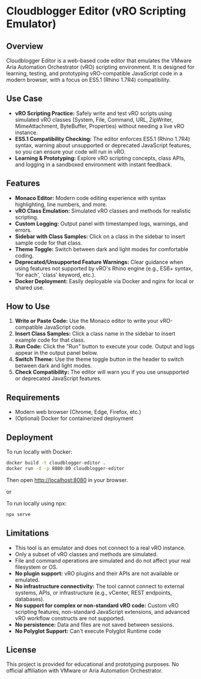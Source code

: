 # Cloudblogger Editor (vRO Scripting Emulator)

## Overview
Cloudblogger Editor is a web-based code editor that emulates the VMware Aria Automation Orchestrator (vRO) scripting environment. It is designed for learning, testing, and prototyping vRO-compatible JavaScript code in a modern browser, with a focus on ES5.1 (Rhino 1.7R4) compatibility.

## Use Case
- **vRO Scripting Practice:** Safely write and test vRO scripts using simulated vRO classes (System, File, Command, URL, ZipWriter, MimeAttachment, ByteBuffer, Properties) without needing a live vRO instance.
- **ES5.1 Compatibility Checking:** The editor enforces ES5.1 (Rhino 1.7R4) syntax, warning about unsupported or deprecated JavaScript features, so you can ensure your code will run in vRO.
- **Learning & Prototyping:** Explore vRO scripting concepts, class APIs, and logging in a sandboxed environment with instant feedback.

## Features
- **Monaco Editor:** Modern code editing experience with syntax highlighting, line numbers, and more.
- **vRO Class Emulation:** Simulated vRO classes and methods for realistic scripting.
- **Custom Logging:** Output panel with timestamped logs, warnings, and errors.
- **Sidebar with Class Samples:** Click on a class in the sidebar to insert sample code for that class.
- **Theme Toggle:** Switch between dark and light modes for comfortable coding.
- **Deprecated/Unsupported Feature Warnings:** Clear guidance when using features not supported by vRO's Rhino engine (e.g., ES6+ syntax, 'for each', 'class' keyword, etc.).
- **Docker Deployment:** Easily deployable via Docker and nginx for local or shared use.

## How to Use
1. **Write or Paste Code:** Use the Monaco editor to write your vRO-compatible JavaScript code.
2. **Insert Class Samples:** Click a class name in the sidebar to insert example code for that class.
3. **Run Code:** Click the "Run" button to execute your code. Output and logs appear in the output panel below.
4. **Switch Theme:** Use the theme toggle button in the header to switch between dark and light modes.
5. **Check Compatibility:** The editor will warn you if you use unsupported or deprecated JavaScript features.

## Requirements
- Modern web browser (Chrome, Edge, Firefox, etc.)
- (Optional) Docker for containerized deployment

## Deployment
To run locally with Docker:
```sh
docker build -t cloudblogger-editor .
docker run -d -p 8080:80 cloudblogger-editor
```
Then open [http://localhost:8080](http://localhost:8080) in your browser.

or 

To run locally using npx:
```powershell
npx serve
```

## Limitations
- This tool is an emulator and does not connect to a real vRO instance.
- Only a subset of vRO classes and methods are simulated.
- File and command operations are simulated and do not affect your real filesystem or OS.
- **No plugin support:** vRO plugins and their APIs are not available or emulated.
- **No infrastructure connectivity:** The tool cannot connect to external systems, APIs, or infrastructure (e.g., vCenter, REST endpoints, databases).
- **No support for complex or non-standard vRO code:** Custom vRO scripting features, non-standard JavaScript extensions, and advanced vRO workflow constructs are not supported.
- **No persistence:** Data and files are not saved between sessions.
- **No Polyglot Support:** Can't execute Polyglot Runtime code

## License
This project is provided for educational and prototyping purposes. No official affiliation with VMware or Aria Automation Orchestrator.
